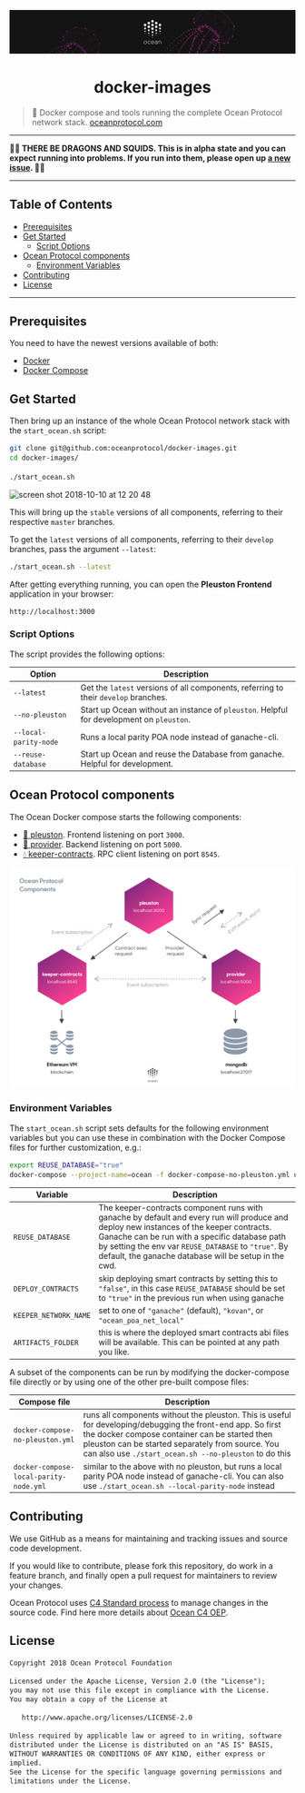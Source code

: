 [![banner](doc/img/repo-banner@2x.png)](https://oceanprotocol.com)

<h1 align="center">docker-images</h1>

> 🐳 Docker compose and tools running the complete Ocean Protocol network stack.
> [oceanprotocol.com](https://oceanprotocol.com)

---

**🐲🦑 THERE BE DRAGONS AND SQUIDS. This is in alpha state and you can expect running into problems. If you run into them, please open up [a new issue](https://github.com/oceanprotocol/docker-images/issues). 🦑🐲**

---

## Table of Contents

  - [Prerequisites](#prerequisites)
  - [Get Started](#get-started)
     - [Script Options](#script-options)
  - [Ocean Protocol components](#ocean-protocol-components)
     - [Environment Variables](#environment-variables)
  - [Contributing](#contributing)
  - [License](#license)

---

## Prerequisites

You need to have the newest versions available of both:

* [Docker](https://www.docker.com/get-started)
* [Docker Compose](https://docs.docker.com/compose/)

## Get Started

Then bring up an instance of the whole Ocean Protocol network stack with the `start_ocean.sh` script:

```bash
git clone git@github.com:oceanprotocol/docker-images.git
cd docker-images/

./start_ocean.sh
```

<img width="535" alt="screen shot 2018-10-10 at 12 20 48" src="https://user-images.githubusercontent.com/90316/46729966-22206600-cc87-11e8-9e1a-156d8a6c5e43.png">

This will bring up the `stable` versions of all components, referring to their respective `master` branches.

To get the `latest` versions of all components, referring to their `develop` branches, pass the argument `--latest`:

```bash
./start_ocean.sh --latest
```

After getting everything running, you can open the **Pleuston Frontend** application in your browser:

```
http://localhost:3000
```

### Script Options

The script provides the following options:

Option | Description 
---    | --- 
`--latest` | Get the `latest` versions of all components, referring to their `develop` branches.
`--no-pleuston` | Start up Ocean without an instance of `pleuston`. Helpful for development on `pleuston`.
`--local-parity-node` | Runs a local parity POA node instead of ganache-cli.
`--reuse-database` | Start up Ocean and reuse the Database from ganache. Helpful for development.

## Ocean Protocol components

The Ocean Docker compose starts the following components:

* [🦄 pleuston](https://github.com/oceanprotocol/pleuston). Frontend listening on port `3000`.
* [🐋 provider](https://github.com/oceanprotocol/provider). Backend listening on port `5000`.
* [💧 keeper-contracts](https://github.com/oceanprotocol/keeper-contracts). RPC client listening on port `8545`.

![Ocean Protocol Components](doc/img/ocean-components@2x.png)

### Environment Variables

The `start_ocean.sh` script sets defaults for the following environment variables but you can use these in combination with the Docker Compose files for further customization, e.g.:

```bash
export REUSE_DATABASE="true"
docker-compose --project-name=ocean -f docker-compose-no-pleuston.yml up
```

Variable | Description 
---      | --- 
`REUSE_DATABASE` | The keeper-contracts component runs with ganache by default and every run will produce and deploy new instances of the keeper contracts. Ganache can be run with a specific database path by setting the env var `REUSE_DATABASE` to `"true"`. By default, the ganache database will be setup in the cwd.
`DEPLOY_CONTRACTS` | skip deploying smart contracts by setting this to `"false"`, in this case `REUSE_DATABASE` should be set to `"true"` in the previous run when using ganache
`KEEPER_NETWORK_NAME` | set to one of `"ganache"` (default), `"kovan"`, or `"ocean_poa_net_local"`
`ARTIFACTS_FOLDER` | this is where the deployed smart contracts abi files will be available. This can be pointed at any path you like.

A subset of the components can be run by modifying the docker-compose file directly or by using one of the other pre-built compose files:

Compose file | Description 
---          | --- 
`docker-compose-no-pleuston.yml` | runs all components without the pleuston. This is useful for developing/debugging the front-end app. So first the docker compose container can be started then pleuston can be started separately from source. You can also use `./start_ocean.sh --no-pleuston` to do this
`docker-compose-local-parity-node.yml` | similar to the above with no pleuston, but runs a local parity POA node instead of ganache-cli. You can also use `./start_ocean.sh --local-parity-node` instead

## Contributing

We use GitHub as a means for maintaining and tracking issues and source code development.

If you would like to contribute, please fork this repository, do work in a feature branch, and finally open a pull request for maintainers to review your changes.

Ocean Protocol uses [C4 Standard process](https://github.com/unprotocols/rfc/blob/master/1/README.md) to manage changes in the source code. Find here more details about [Ocean C4 OEP](https://github.com/oceanprotocol/OEPs/tree/master/1).

## License

```
Copyright 2018 Ocean Protocol Foundation

Licensed under the Apache License, Version 2.0 (the "License");
you may not use this file except in compliance with the License.
You may obtain a copy of the License at

   http://www.apache.org/licenses/LICENSE-2.0

Unless required by applicable law or agreed to in writing, software
distributed under the License is distributed on an "AS IS" BASIS,
WITHOUT WARRANTIES OR CONDITIONS OF ANY KIND, either express or implied.
See the License for the specific language governing permissions and
limitations under the License.
```
